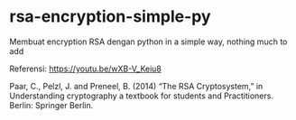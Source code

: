 # rsa-encryption-simple-py

Membuat encryption RSA dengan python in a simple way, nothing much to add

Referensi:
https://youtu.be/wXB-V_Keiu8

Paar, C., Pelzl, J. and Preneel, B. (2014) “The RSA Cryptosystem,” in Understanding cryptography a textbook for students and Practitioners. Berlin: Springer Berlin. 
